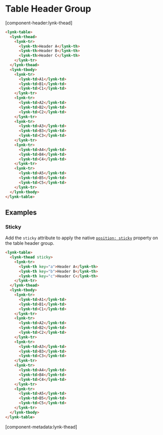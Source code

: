 # Table Header Group

[component-header:lynk-thead]

```html preview
<lynk-table>
  <lynk-thead>
    <lynk-tr>
      <lynk-th>Header A</lynk-th>
      <lynk-th>Header B</lynk-th>
      <lynk-th>Header C</lynk-th>
    </lynk-tr>
  </lynk-thead>
  <lynk-tbody>
    <lynk-tr>
      <lynk-td>A1</lynk-td>
      <lynk-td>B1</lynk-td>
      <lynk-td>C1</lynk-td>
    </lynk-tr>
    <lynk-tr>
      <lynk-td>A2</lynk-td>
      <lynk-td>B2</lynk-td>
      <lynk-td>C2</lynk-td>
    </lynk-tr>
    <lynk-tr>
      <lynk-td>A3</lynk-td>
      <lynk-td>B3</lynk-td>
      <lynk-td>C3</lynk-td>
    </lynk-tr>
    <lynk-tr>
      <lynk-td>A4</lynk-td>
      <lynk-td>B4</lynk-td>
      <lynk-td>C4</lynk-td>
    </lynk-tr>
    <lynk-tr>
      <lynk-td>A5</lynk-td>
      <lynk-td>B5</lynk-td>
      <lynk-td>C5</lynk-td>
    </lynk-tr>
  </lynk-tbody>
</lynk-table>
```

## Examples

### Sticky

Add the `sticky` attribute to apply the native [`position: sticky`](https://developer.mozilla.org/en-US/docs/Web/CSS/position) property on the table header group.

```html preview
<lynk-table>
  <lynk-thead sticky>
    <lynk-tr>
      <lynk-th key="a">Header A</lynk-th>
      <lynk-th key="b">Header B</lynk-th>
      <lynk-th key="c">Header C</lynk-th>
    </lynk-tr>
  </lynk-thead>
  <lynk-tbody>
    <lynk-tr>
      <lynk-td>A1</lynk-td>
      <lynk-td>B1</lynk-td>
      <lynk-td>C1</lynk-td>
    </lynk-tr>
    <lynk-tr>
      <lynk-td>A2</lynk-td>
      <lynk-td>B2</lynk-td>
      <lynk-td>C2</lynk-td>
    </lynk-tr>
    <lynk-tr>
      <lynk-td>A3</lynk-td>
      <lynk-td>B3</lynk-td>
      <lynk-td>C3</lynk-td>
    </lynk-tr>
    <lynk-tr>
      <lynk-td>A4</lynk-td>
      <lynk-td>B4</lynk-td>
      <lynk-td>C4</lynk-td>
    </lynk-tr>
    <lynk-tr>
      <lynk-td>A5</lynk-td>
      <lynk-td>B5</lynk-td>
      <lynk-td>C5</lynk-td>
    </lynk-tr>
  </lynk-tbody>
</lynk-table>
```

[component-metadata:lynk-thead]
